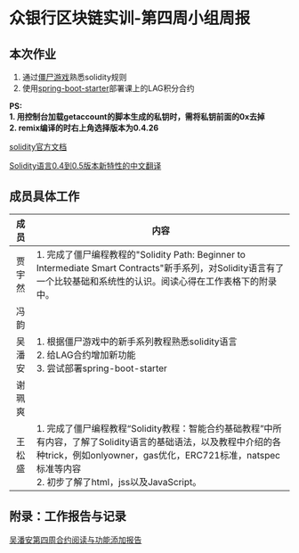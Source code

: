 # 众银行区块链实训-第四周小组周报
## 本次作业
1. 通过[僵尸游戏][1]熟悉solidity规则 
1. 使用[spring-boot-starter][2]部署课上的LAG积分合约

**PS:<br/>1. 用控制台加载getaccount的脚本生成的私钥时，需将私钥前面的0x去掉<br/> 2. remix编译的时右上角选择版本为0.4.26**

[solidity官方文档](https://solidity.readthedocs.io/en/v0.5.9/)

[Solidity语言0.4到0.5版本新特性的中文翻译](https://zhuanlan.zhihu.com/p/54169418)

[1]: https://cryptozombies.io/en/lesson "jiangshi"
[2]: https://github.com/FISCO-BCOS/spring-boot-starter/blob/master/doc/README_CN.md "Spring Boot"

## 成员具体工作
成员|内容
:----:|---
贾宇然|1. 完成了僵尸编程教程的"Solidity Path: Beginner to Intermediate Smart Contracts"新手系列，对Solidity语言有了一个比较基础和系统性的认识。阅读心得在工作表格下的附录中。<br />
冯韵|
吴潘安|1. 根据僵尸游戏中的新手系列教程熟悉solidity语言<br/>2. 给LAG合约增加新功能<br />3. 尝试部署spring-boot-starter
谢珮爽|                                                           
王松盛|1. 完成了僵尸编程教程“Solidity教程：智能合约基础教程”中所有内容，了解了Solidity语言的基础语法，以及教程中介绍的各种trick，例如onlyowner，gas优化，ERC721标准，natspec标准等内容<br/>2. 初步了解了html，jss以及JavaScript。

## 附录：工作报告与记录
[吴潘安第四周合约阅读与功能添加报告](https://github.com/bisco-fcos/webank/blob/master/day4/%E5%90%B4%E6%BD%98%E5%AE%89/LAGContract.md)







